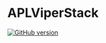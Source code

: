 # APLViperStack
[![GitHub version](https://badge.fury.io/gh/igrampe%2FAPLViperStack.svg)](https://badge.fury.io/gh/igrampe%2FAPLViperStack)
